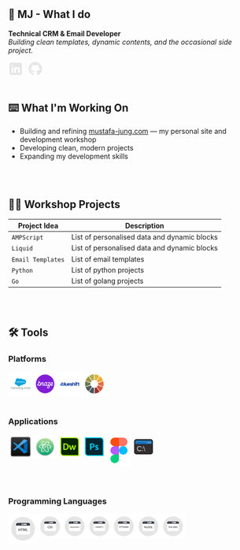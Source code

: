  ## 🦖 MJ - What I do

**Technical CRM & Email Developer**  
*Building clean templates, dynamic contents, and the occasional side project.*

<a href="https://www.linkedin.com/in/mustafajung/">
  <img align="left" alt="LinkedIn" width="30px" style="padding-right:10px;" src="images/social-media/linkedin-logo.png"/>
</a>
<a href="https://github.com/mjgodzilla86">
  <img align="left" alt="GitHub" width="30px" style="padding-right:10px;" src="images/social-media/github-logo.png"/>
</a>

<br/>
<br/>
<br/>

## ⌨️ What I'm Working On
- Building and refining [mustafa-jung.com](https://www.mustafa-jung.com) — my personal site and development workshop
- Developing clean, modern projects
- Expanding my development skills

<br/>
<br/>

## 👷‍♂️ Workshop Projects
| Project Idea | Description |
|--------|----------|
| `AMPScript` | List of personalised data and dynamic blocks |
| `Liquid` | List of personalised data and dynamic blocks |
| `Email Templates` | List of email templates |
| `Python` | List of python projects |
| `Go` | List of golang projects |

<br/>
<br/>

## 🛠 Tools  

### Platforms
  
<img align="left" alt="Salesforce Marketing Cloud" width="50px" style="" src="images/social-media/sfmc.png"/>
<img align="left" alt="Braze" width="50px" style="" src="images/social-media/braze.png"/>
<img align="left" alt="Blueshift" width="50px" style="" src="images/social-media/blueshift.png"/>
<img align="left" alt="Litmus" width="50px" style="" src="images/social-media/litmus.png"/> 

<br/>
<br/>
<br/>
<br/>  

### Applications

<img align="left" alt="VS Code" width="50px" style="" src="images/social-media/vscode1.png"/>
<img align="left" alt="ATOM" width="50px" style="" src="images/social-media/atom1.png"/>
<img align="left" alt="Dreamweaver" width="50px" style="" src="images/social-media/dreamweaver1.png"/>
<img align="left" alt="Photoshop" width="50px" style="" src="images/social-media/photoshop1.png"/>
<img align="left" alt="Figma" width="50px" style="" src="images/social-media/figma1.png"/>
<img align="left" alt="Command Prompt" width="50px" style="" src="images/social-media/commandprompt1.png"/>  

<br/>
<br/>
<br/>
<br/>
<br/>
<br/>  

### Programming Languages

<img align="left" alt="HTML" width="60px" style="" src="images/social-media/html.png"/>
<img align="left" alt="CSS" width="50px" style="" src="images/social-media/css.png"/>
<img align="left" alt="Javascript" width="50px" style="" src="images/social-media/javascript.png"/>
<img align="left" alt="Scripting" width="50px" style="" src="images/social-media/script.png"/>
<img align="left" alt="Python" width="50px" style="" src="images/social-media/python.png"/>
<img align="left" alt="MySQL" width="50px" style="" src="images/social-media/mysql.png"/>
<img align="left" alt="Golang" width="50px" style="" src="images/social-media/golang.png"/>  

<br/>
<br/>
<br/>
<br/>




<!---

- 👋 Hi, I’m @mjgodzilla86
- 👀 I’m interested in ...
- 🌱 I’m currently learning new technical skills...
- 💞️ I’m looking to collaborate on ...
- 📫 How to reach me ...
- 😄 Pronouns: ...
- ⚡ Fun fact: ...


mjgodzilla86/mjgodzilla86 is a ✨ special ✨ repository because its `README.md` (this file) appears on your GitHub profile.
You can click the Preview link to take a look at your changes.
--->

